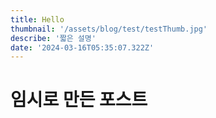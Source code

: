 ```yaml
---
title: Hello
thumbnail: '/assets/blog/test/testThumb.jpg'
describe: '짧은 설명'
date: '2024-03-16T05:35:07.322Z'
---
```


<h1>임시로 만든 포스트</h1>
